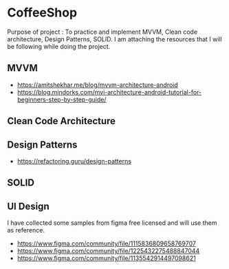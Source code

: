 # CoffeeShop

Purpose of project : To practice and implement MVVM, Clean code architecture, Design Patterns, SOLID. 
I am attaching the resources that I will be following while doing the project.

## MVVM ##
- https://amitshekhar.me/blog/mvvm-architecture-android
- https://blog.mindorks.com/mvi-architecture-android-tutorial-for-beginners-step-by-step-guide/

## Clean Code Architecture ##

## Design Patterns ##
- https://refactoring.guru/design-patterns

## SOLID ##

## UI Design ##
I have collected some samples from figma free licensed and will use them as reference.
- https://www.figma.com/community/file/1115836809658769707
- https://www.figma.com/community/file/1225432275488847044
- https://www.figma.com/community/file/1135542914497098621
      
